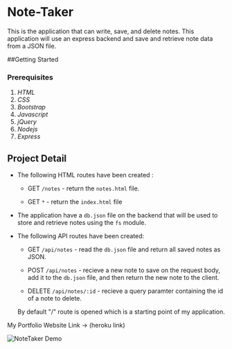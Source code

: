 # Note-Taker 
This is the application that can write, save, and delete notes. This application will use an express backend and save and retrieve note data from a JSON file.

##Getting Started

### Prerequisites

1. *HTML*
2. *CSS*
3. *Bootstrap*
4. *Javascript*
5. *jQuery*
6. *Nodejs*
7. *Express*

## Project Detail

* The following HTML routes have been created :

  * GET `/notes` - return the `notes.html` file.

  * GET `*` - return the `index.html` file

* The application have a `db.json` file on the backend that will be used to store and retrieve notes using the `fs` module.

* The following API routes have been created:

  * GET `/api/notes` - read the `db.json` file and return all saved notes as JSON.

  * POST `/api/notes` - recieve a new note to save on the request body, add it to the `db.json` file, and then return the new note to the client.

  * DELETE `/api/notes/:id` - recieve a query paramter containing the id of a note to delete.
  
  By default "/" route is opened which is a starting point of my application.

My Portfolio Website Link ->  (heroku link)

![NoteTaker Demo](noteTaker1.gif)









